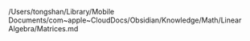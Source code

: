 /Users/tongshan/Library/Mobile Documents/com~apple~CloudDocs/Obsidian/Knowledge/Math/Linear Algebra/Matrices.md